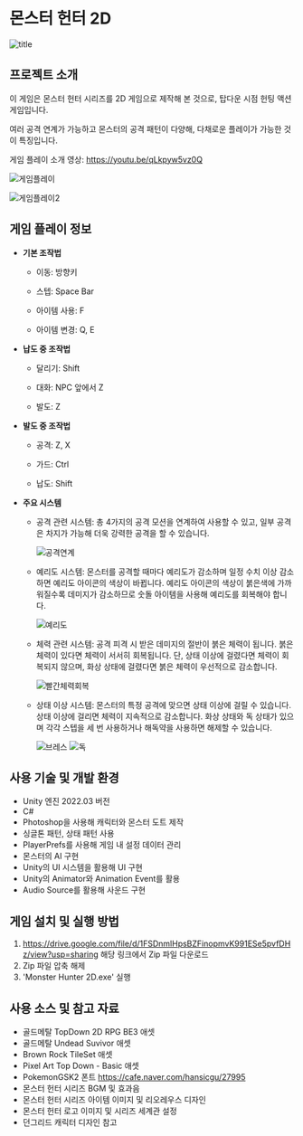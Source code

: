 # 몬스터 헌터 2D
![title](https://github.com/user-attachments/assets/25e266da-dca9-4f85-93ad-586c3d301098)
## 프로젝트 소개
이 게임은 몬스터 헌터 시리즈를 2D 게임으로 제작해 본 것으로, 탑다운 시점 헌팅 액션 게임입니다.

여러 공격 연계가 가능하고 몬스터의 공격 패턴이 다양해, 다채로운 플레이가 가능한 것이 특징입니다.

게임 플레이 소개 영상: https://youtu.be/qLkpyw5vz0Q

![게임플레이](https://github.com/user-attachments/assets/fe5f8f2c-aee5-410d-97ba-0dfc5c5dc08a)

![게임플레이2](https://github.com/user-attachments/assets/93ab41fc-0177-42e0-a340-723e61f2fc37)
## 게임 플레이 정보
- **기본 조작법**

  - 이동: 방향키

  - 스텝: Space Bar

  - 아이템 사용: F

  - 아이템 변경: Q, E

- **납도 중 조작법**

  - 달리기: Shift

  - 대화: NPC 앞에서 Z

  - 발도: Z

- **발도 중 조작법**

  - 공격: Z, X

  - 가드: Ctrl

  - 납도: Shift

- **주요 시스템**
  - 공격 관련 시스템: 총 4가지의 공격 모션을 연계하여 사용할 수 있고, 일부 공격은 차지가 가능해 더욱 강력한 공격을 할 수 있습니다.
    
    ![공격연계](https://github.com/user-attachments/assets/635232cf-0c59-43a2-aa5c-5595c2d30039)


  - 예리도 시스템: 몬스터를 공격할 때마다 예리도가 감소하며 일정 수치 이상 감소하면 예리도 아이콘의 색상이 바뀝니다.
    예리도 아이콘의 색상이 붉은색에 가까워질수록 데미지가 감소하므로 숫돌 아이템을 사용해 예리도를 회복해야 합니다.

    ![예리도](https://github.com/user-attachments/assets/e477df85-0687-4e96-a21c-f3dfa54ab773)

  - 체력 관련 시스템: 공격 피격 시 받은 데미지의 절반이 붉은 체력이 됩니다. 붉은 체력이 있다면 체력이 서서히 회복됩니다.
    단, 상태 이상에 걸렸다면 체력이 회복되지 않으며, 화상 상태에 걸렸다면 붉은 체력이 우선적으로 감소합니다.
    
    ![빨간체력회복](https://github.com/user-attachments/assets/e647cefc-8a72-4cfb-9225-923139e43436)

 
  - 상태 이상 시스템: 몬스터의 특정 공격에 맞으면 상태 이상에 걸릴 수 있습니다. 상태 이상에 걸리면 체력이 지속적으로 감소합니다.
    화상 상태와 독 상태가 있으며 각각 스텝을 세 번 사용하거나 해독약을 사용하면 해제할 수 있습니다.

    ![브레스](https://github.com/user-attachments/assets/fc31b8f4-8c6c-47a4-ab45-a377d5a3affd)
    ![독](https://github.com/user-attachments/assets/bf164ef6-993c-4fa3-94f4-0ce01c70d90d)
## 사용 기술 및 개발 환경
- Unity 엔진 2022.03 버전
- C#
- Photoshop을 사용해 캐릭터와 몬스터 도트 제작
- 싱글톤 패턴, 상태 패턴 사용
- PlayerPrefs를 사용해 게임 내 설정 데이터 관리
- 몬스터의 AI 구현
- Unity의 UI 시스템을 활용해 UI 구현
- Unity의 Animator와 Animation Event를 활용
- Audio Source를 활용해 사운드 구현
## 게임 설치 및 실행 방법
1. https://drive.google.com/file/d/1FSDnmlHpsBZFinopmvK991ESe5pvfDHz/view?usp=sharing 해당 링크에서 Zip 파일 다운로드
2. Zip 파일 압축 해제
3. 'Monster Hunter 2D.exe' 실행
## 사용 소스 및 참고 자료
- 골드메탈 TopDown 2D RPG BE3 애셋
- 골드메탈 Undead Suvivor 애셋
- Brown Rock TileSet 애셋
- Pixel Art Top Down - Basic 애셋
- PokemonGSK2 폰트 https://cafe.naver.com/hansicgu/27995
- 몬스터 헌터 시리즈 BGM 및 효과음
- 몬스터 헌터 시리즈 아이템 이미지 및 리오레우스 디자인
- 몬스터 헌터 로고 이미지 및 시리즈 세계관 설정
- 던그리드 캐릭터 디자인 참고
